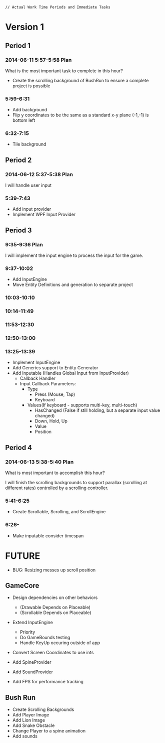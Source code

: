 ~~~
// Actual Work Time Periods and Immediate Tasks
~~~

# Version 1

## Period 1

### 2014-06-11 5:57-5:58 Plan

What is the most important task to complete in this hour?

- Create the scrolling background of BushRun to ensure a complete project is possible

### 5:59-6:31

- Add background
- Flip y coordinates to be the same as a standard x-y plane (-1,-1) is bottom left

### 6:32-7:15

- Tile background


## Period 2

### 2014-06-12 5:37-5:38 Plan

I will handle user input

### 5:39-7:43

- Add input provider
- Implement WPF Input Provider

## Period 3

### 9:35-9:36 Plan

I will implement the input engine to process the input for the game.

### 9:37-10:02

- Add InputEngine
- Move Entity Definitions and generation to separate project

### 10:03-10:10
### 10:14-11:49
### 11:53-12:30
### 12:50-13:00
### 13:25-13:39

- Implement InputEngine
- Add Generics support to Entity Generator
- Add Inputable (Handles Global Input from InputProvider)
	- Callback Handler
	- Input Callback Parameters:
		- Type
			- Press (Mouse, Tap)
			- Keyboard
		- Values(If keyboard - supports multi-key, multi-touch)
			- HasChanged (False if still holding, but a separate input value changed)
			- Down, Hold, Up
			- Value
			- Position

## Period 4

### 2014-06-13 5:38-5:40 Plan

What is most important to accomplish this hour?

I will finish the scrolling backgrounds to support parallax (scrolling at different rates) controlled by a scrolling controller.

### 5:41-6:25

- Create Scrollable, Scrolling, and ScrollEngine

### 6:26-

- Make inputable consider timespan


# FUTURE

- BUG: Resizing messes up scroll position

## GameCore

- Design dependencies on other behaviors 
	- (Drawable Depends on Placeable)
	- (Scrollable Depends on Placeable)

- Extend InputEngine
	- Priority
	- Do GameBounds testing
	- Handle KeyUp occuring outside of app

- Convert Screen Coordinates to use ints
- Add SpineProvider
- Add SoundProvider

- Add FPS for performance tracking


## Bush Run
- Create Scrolling Backgrounds
- Add Player Image
- Add Lion Image
- Add Snake Obstacle
- Change Player to a spine animation
- Add sounds
